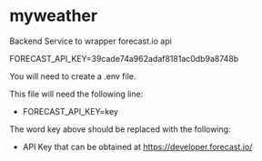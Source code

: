 # myweather
Backend Service to wrapper forecast.io api

FORECAST_API_KEY=39cade74a962adaf8181ac0db9a8748b

You will need to create a .env file.

This file will need the following line:

* FORECAST_API_KEY=key

The word key above should be replaced with the following:

* API Key that can be obtained at https://developer.forecast.io/